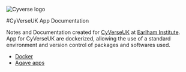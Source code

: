 ![Cyverse logo](https://github.com/cyverseuk/Documentation/blob/master/media/cyverse_rgb.png?raw=true)

#CyVerseUK App Documentation

Notes and Documentation created for <a href=http://cyverseuk.org/>CyVerseUK</a> at <a href=http://www.earlham.ac.uk/>Earlham Institute</a>.  
App for CyVerseUK are dockerized, allowing the use of a standard environment and version control of packages and softwares used.

* <a href="https://github.com/cyverseuk/Documentation/blob/master/Docker.md">Docker</a>
* <a href="https://github.com/cyverseuk/Documentation/blob/master/Agave_app.md">Agave apps</a>

